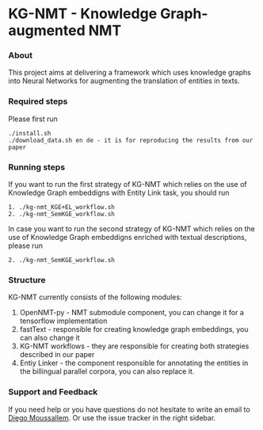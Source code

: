 KG-NMT - Knowledge Graph-augmented NMT
=========

### About
This project aims at delivering a framework which uses knowledge graphs into Neural Networks for augmenting the translation of entities in texts.

### Required steps 

Please first run

```
./install.sh
./download_data.sh en de - it is for reproducing the results from our paper

```

### Running steps 

If you want to run the first strategy of KG-NMT which relies on the use of Knowledge Graph embeddigns with Entity Link task, you should run
```
1. ./kg-nmt_KGE+EL_workflow.sh
2. ./kg-nmt_SemKGE_workflow.sh
```

In case you want to run the second strategy of KG-NMT which relies on the use of Knowledge Graph embeddigns enriched with textual descriptions, please run
```
2. ./kg-nmt_SemKGE_workflow.sh
```
 
### Structure

KG-NMT currently consists of the following modules:

1. OpenNMT-py - NMT submodule component, you can change it for a tensorflow implementation
2. fastText - responsible for creating knowledge graph embeddings, you can also change it
3. KG-NMT workflows - they are responsible for creating both strategies described in our paper
4. Entiy Linker - the component responsible for annotating the entities in the billingual parallel corpora, you can also replace it.


### Support and Feedback
If you need help or you have questions do not hesitate to write an email to  <a href="mailto:diego.moussallem@uni-paderborn.de">Diego Moussallem</a>. Or use the issue tracker in the right sidebar.

